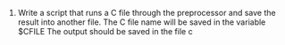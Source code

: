 1. Write a script that runs a C file through the preprocessor and save the result into another file. The C file name will be saved in the variable $CFILE
The output should be saved in the file c
